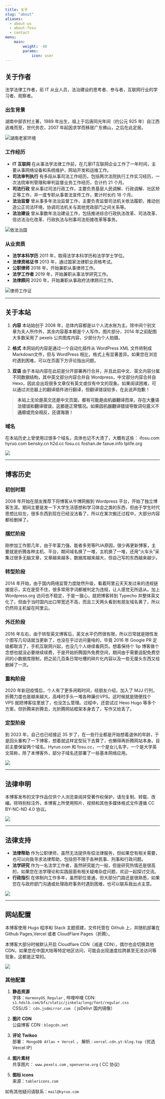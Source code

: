 ```yaml
---
title: 关于
slug: "about"
aliases:
  - about-us
  - about-fosu
  - contact
menu:
    main: 
        weight: -40
        params:
            icon: user
---
```


## 关于作者

法学法律工作者，前 IT 从业人员，法治建设的思考者、参与者，互联网行业的学习者、观察者。  


### 出生背景

湖南中部农村土著，1989 年出生，祖上于后唐同光年间（约公元 925 年）自江西逃难而至，世代务农，2007 年起因求学而移居广东佛山，之后在此定居。



![湖南老家环境](c92ef5c79857bea207833c0ba8596d0.jpg)




### 工作经历 

* **IT 互联网**
在从事法学法律工作前，在几家IT互联网企业工作了一年时间，主要从事网络设备和系统维护，网站开发和运维工作。
* **司法审判执行**
有多段从事司法工作经历，包括两次法院执行工作实习经历，一次法院审判管理和审判监督业务工作经历，合计约 21 个月。
* **司法行政**
曾从事过司法行政工作，主要负责基层人民调解、行政调解、社区矫正等工作，并一度专职从事普法宣传工作，累计时长约 18 个月。
* **法治监督**
曾从事多年法治监督工作，主要负责监督司法机关依法履职，推动创造公正司法环境，协调司法机关与其他党政部门之间关系等。
* **法治建设**
曾从事数年法治建设工作，包括推进综合行政执法改革、司法改革、信访法治化改革、行政执法与刑事司法衔接改革等事务。



![依法治国](image-1.png)



### 从业资质



* **法学本科学历**
2011 年，取得法学本科学历和法学学士学位。
* **法律资格证书**
2013 年，通过国家法律职业资格考试。
* **公职律师**
2018 年，开始兼职从事律师工作。
* **法学工作者**
2019 年，开始兼职从事法学研究工作。
* **法律顾问**
2020 年，开始兼职从事政府法律顾问工作。


![律师工作证](5352a4a7a2a9c0c43ee452a4026a170.jpg)

---


## 关于本站

1. **内容**
本站始创于 2008 年，总体内容都是以个人流水账为主。除中间个别文章为夫人所作外，其余内容基本都是个人写作。图片部分，2014 年之前配图大多数采用了 pexels 公共图库内容，少部分为个人拍摄。

2. **格式**
本网站的内容是通过一个自动化插件从 WordPress XML 文件转制成Markdown文件，但与 WordPress 相比，格式上有显著差异。如果您在浏览时遇到困难，可以在页面下方评论指出问题。

3. **双语**
由于本站内容在此前是分开部署再行合并，并且此前中文、英文内容分属不同数据结构，其中英文部分内容合并自 Wordpress，中文部分内容合并自 Hexo，因此会出现很多文章仅有英文或仅有中文的现象。如果阅读困难，可以通过浏览器上的翻译插件进行翻译，但翻译错误较多，在此说声抱歉！

> **本站上无论是英文还是中文页面，都有可能是由机器翻译而来，存在大量语法错误和翻译错误，这都是正常情况。如果因机器翻译错误导致词句意义不通顺或完全相反，还请海涵！**

### 域名

在本站历史上曾使用过很多个域名，具体也记不大清了，大概有这些： ifosu.com hyruo.com bensky.cn h2d.cc fosu.cc foshan.de faxue.info tplife.org 


![](image-4.png)



---

## 博客历史

### 初创时期
2008 年开始在朋友推荐下将博客从牛博网搬到 Wordpress 平台，开始了独立博客生涯。期间主要是发一下大学生活感想和学习体会之类的东西，但由于学生时代思想比较左，很多东西到现在已经没法看了，所以在某次搬迁过程中，大部分内容都给删掉了。

### 摆烂阶段
刚参加工作那几年，由于年富力强、能者多劳等PUA原因，很少再更新博客，主要就是折腾各种主机、平台，期间域名换了一堆，主机换了一堆，还用“火车头”采集过很多无脑文章，文章越来越多，数据库越来越大，但自己写的东西越来越少。

### 转型阶段
2014 年开始，由于国内网络监管力度陡然升级，看着阿里云天天发过来的违规链接提示，实在是受不住，很多常用字词都被判定为违规，让人感觉无所适从。加上 Wordpress.org 访问也不稳定，于是一狠心，就把博客转到 Typecho 并整体英文化了。但由于当时国内出口带宽还不高，而且三天两头看到有朋友域名黄了，所以仍然将主机留在阿里云。

### 外迁阶段
2016 年左右，由于转型英文博客后，英文水平仍然很有限，所以日常就是随性发个图写几句话就当更新了，也没在乎过访问量啥的，毕竟 2016 年 Google PR 定级都取消了，手机互联网兴起，也没几个人继续看网页。想着保持个 1ip 博客做个念想也就没必要继续续费，于是开始折腾国外免费空间，期间由于需要适配免费空间的小数据库限制，把之前几百条日常吐槽的碎片化内容以及一些无厘头东西又给删掉了一次。

### 重构阶段
2020 年新冠疫情后，个人有了更多闲暇时间，经朋友介绍，加入了 MJJ 行列，折腾力度也是越来越大，高峰时手头一堆各种廉价VPS。这时候就是随便找个 VPS 就把博客往里放了，也没怎么管理。过程中，还尝试过 Hexo Hugo 等多个方案，但折腾来折腾去，光折腾网站框架本身去了，写作又给丢了。

### 定型阶段
到 2023 年，自己也已经接近 35 岁了，在一些行业都是开始想着退休的年龄，于是回头重构了一下博客，想着就这样定型玩下去算了，也懒得再折腾网站本身。目前主要保留两个域名，Hyruo.com 和 fosu.cc，一个是女儿名字，一个是大学英文简称，除了本博客外，部分子域名还部署了一些基本网络应用。

![](wordpress_page-scaled.jpg)

---

## 法律申明

本博客发布的文字作品仅供个人浏览查阅并受著作权保护，请勿复制、转载、改编。除特别标注外，本博客上所使用照片、视频和其他多媒体格式文件遵循 CC BY-NC-ND 4.0 协议。 


![](4643828179_109de7ed3e_o.jpg)


---


## 法律支持

* **法律帮助**
作为公职律师，虽然无法提供有偿法律服务，但如果您有相关需要，也可以向我寻求法律帮助，包括但不限于各种民事、刑事和行政问题。
* **法学研究**
作为一名法学工作者，虽然研究能力一般，但是研究热情还是很高的，如果您在法学理论和实践层面有相关疑难杂症问题，欢迎一起探讨交流。
* **行政指引**
在体制内工作多年，虽然职位普通，但大部分门路还是很熟悉，如果您在与政府部门沟通或处理政府事务时遇到困难，也可以联系我出点主意。


![](image-2.png)


---


## 网站配置

本博客使用 Hugo 程序和 Stack 主题搭建，文件托管在 Github 上，并随机部署在 Github Pages,Vercel 或者 CloudFlare Pages（折腾）。

本博客大部分时候默认开启 Cloudflare CDN（减速 CDN），偶尔也会切换其他 CDN，如果您在中国大陆等特定地区访问，可能会出现速度拉跨甚至无法访问等现象，这都是正常的。

![](image-3.png)


### 其他配置



1. **静态资源**  
字体：`HarmonyOS_Regular` , 哔哩哔哩 CDN: `s1.hdslb.com/bfs/static/jinkela/long/font/regular.css`    
CSS/JS： `cdn.jsdmirror.com` （ jsDelivr 国内镜像）  

2. **图片 CDN**  
公益博客 CDN : `blogcdn.net`  

3. **评论 Twikoo**  
部署： `MongoDB Atlas + Vercel` ， 解析 : `vercel.cdn.yt-blog.top`（优选 Vercel IP）   

4. **图片素材**  
共享图片： `www.pexels.com`  ,  `openverse.org` ( CC 协议)   

5. **图标 icons**  
来源：`tablericons.com`  



如有其他疑问请联系：`mail@hyruo.com`